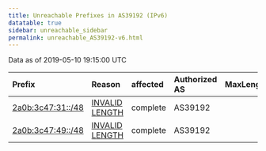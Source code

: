```yaml
---
title: Unreachable Prefixes in AS39192 (IPv6)
datatable: true
sidebar: unreachable_sidebar
permalink: unreachable_AS39192-v6.html
---
```


Data as of 2019-05-10 19:15:00 UTC


<div class="datatable-begin"></div>

| Prefix                                                       | Reason                                                                                                      | affected   | Authorized AS   |   MaxLength | Anchor                                         |   unreachable /48s |
|:-------------------------------------------------------------|:------------------------------------------------------------------------------------------------------------|:-----------|:----------------|------------:|:-----------------------------------------------|-------------------:|
| [2a0b:3c47:31::/48](https://stat.ripe.net/2a0b:3c47:31::/48) | [INVALID LENGTH](https://rpki-validator.ripe.net/announcement-preview?asn=AS39192&prefix=2a0b:3c47:31::/48) | complete   | AS39192         |          32 | [RIPE](unreachable_RIPE_NCC_RPKI_Root-v6.html) |                  1 |
| [2a0b:3c47:49::/48](https://stat.ripe.net/2a0b:3c47:49::/48) | [INVALID LENGTH](https://rpki-validator.ripe.net/announcement-preview?asn=AS39192&prefix=2a0b:3c47:49::/48) | complete   | AS39192         |          32 | [RIPE](unreachable_RIPE_NCC_RPKI_Root-v6.html) |                  1 |

<div class="datatable-end"></div>